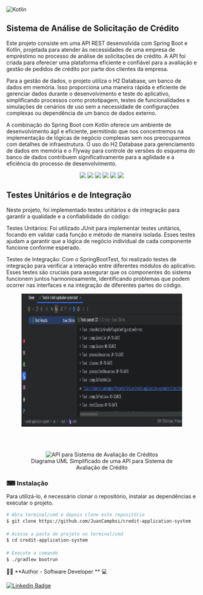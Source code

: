 ![Kotlin](https://img.shields.io/badge/kotlin-%237F52FF.svg?style=for-the-badge&logo=kotlin&logoColor=white)

## Sistema de Análise de Solicitação de Crédito

Este projeto consiste em uma API REST desenvolvida com Spring Boot e Kotlin, projetada para atender às necessidades de uma empresa de empréstimo no processo de análise de solicitações de crédito. A API foi criada para oferecer uma plataforma eficiente e confiável para a avaliação e gestão de pedidos de crédito por parte dos clientes da empresa.

Para a gestão de dados, o projeto utiliza o H2 Database, um banco de dados em memória. Isso proporciona uma maneira rápida e eficiente de gerenciar dados durante o desenvolvimento e teste do aplicativo, simplificando processos como prototipagem, testes de funcionalidades e simulações de cenários de uso sem a necessidade de configurações complexas ou dependência de um banco de dados externo.

A combinação do Spring Boot com Kotlin oferece um ambiente de desenvolvimento ágil e eficiente, permitindo que nos concentremos na implementação de lógicas de negócio complexas sem nos preocuparmos com detalhes de infraestrutura. O uso do H2 Database para gerenciamento de dados em memória e o Flyway para controle de versões do esquema do banco de dados contribuem significativamente para a agilidade e a eficiência do processo de desenvolvimento.

<p align="center">
     <a alt="Java">
        <img src="https://img.shields.io/badge/Java-v17-blue.svg" />
    </a>
    <a alt="Kotlin">
        <img src="https://img.shields.io/badge/Kotlin-v1.9.20-purple.svg" />
    </a>
    <a alt="Spring Boot">
        <img src="https://img.shields.io/badge/Spring%20Boot-v3.2.0-brightgreen.svg" />
    </a>
    <a alt="Gradle">
        <img src="https://img.shields.io/badge/Gradle-v8.5-lightgreen.svg" />
    </a>
    <a alt="H2 ">
        <img src="https://img.shields.io/badge/H2-v2.2.220-darkblue.svg" />
    </a>
    <a alt="Flyway">
        <img src="https://img.shields.io/badge/Flyway-v9.5.1-red.svg">
    </a>
</p>

## Testes Unitários e de Integração
Neste projeto, foi implementado testes unitários e de integração para garantir a qualidade e a confiabilidade do código:

Testes Unitários: Foi utilizado JUnit para implementar testes unitários, focando em validar cada função e método de maneira isolada. Esses testes ajudam a garantir que a lógica de negócio individual de cada componente funcione 
conforme esperado.

Testes de Integração: Com o SpringBootTest, foi realizado testes de integração para verificar a interação entre diferentes módulos do aplicativo. Esses testes são cruciais para assegurar que os componentes do sistema funcionem 
juntos harmoniosamente, identificando problemas que podem ocorrer nas interfaces e na integração de diferentes partes do código.
<figure>
<p align="center">
 <img src="https://github.com/JuanCampbsi/Preview_README/blob/76452820febcd75f9118cc7491f7f613ac792559/assets/kt_test.png" height="350" width="450" alt="API"/>
</p>
</figure>

<br><br>
<figure>
<p align="center">
  <img src="https://i.imgur.com/7phya16.png" height="473" width="172" alt="API para Sistema de Avaliação de Créditos"/><br>
  Diagrama UML Simplificado de uma API para Sistema de Avaliação de Crédito
</p>
</figure>

### ⌨ Instalação
Para utilizá-lo, é necessário clonar o repositório, instalar as dependências e executar o projeto.

```bash
# Abra terminal/cmd e depois clone este repositório
$ git clone https://github.com/JuanCampbsi/credit-application-system

# Acesse a pasta do projeto no terminal/cmd
$ cd credit-application-system

# Execute o comando 
$ ./gradlew bootrun                           

```

👨‍💻 **Author -  Software Developer ** 💻


[![Linkedin Badge](https://img.shields.io/badge/-Juan_Campos-blue?style=flat-square&logo=Linkedin&logoColor=white&link=https://www.linkedin.com/in/juancampos-ferreira/)](https://www.linkedin.com/in/juancampos-ferreira/) 


